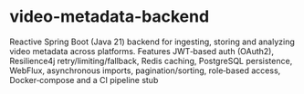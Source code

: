 # video-metadata-backend
Reactive Spring Boot (Java 21) backend for ingesting, storing and analyzing video metadata across platforms. Features JWT‑based auth (OAuth2), Resilience4j retry/limiting/fallback, Redis caching, PostgreSQL persistence, WebFlux, asynchronous imports, pagination/sorting, role‑based access, Docker‑compose and a CI pipeline stub
